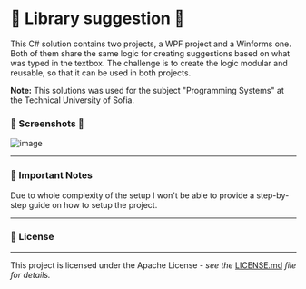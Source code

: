 # 📖 Library suggestion 📖

This C# solution contains two projects, a WPF project and a Winforms one. Both
of them share the same logic for creating suggestions based on what was typed in
the textbox. The challenge is to create the logic modular and reusable, so that
it can be used in both projects.

**Note:** This solutions was used for the subject "Programming Systems" at the
Technical University of Sofia.

### 📸 Screenshots 📸

![image](https://github.com/ptaushanov/LibrarySuggestions/assets/33032001/1997cc9b-de5d-4242-9409-70199fe311aa)

---

### 📝 Important Notes

Due to whole complexity of the setup I won't be able to provide a step-by-step
guide on how to setup the project.

---

### 📄 License

---

This project is licensed under the Apache License - _see the_
[LICENSE.md](https://github.com/ptaushanov/LibrarySuggestions/blob/master/LICENSE)
_file for details._
